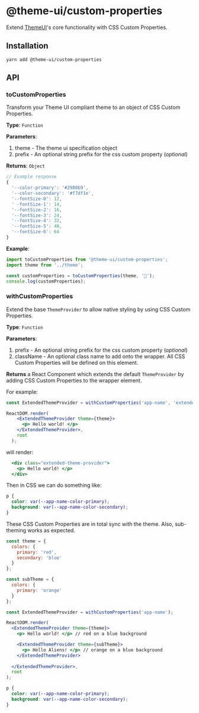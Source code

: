 # @theme-ui/custom-properties

Extend [ThemeUI](https://theme-ui.com)'s core functionality with CSS Custom Properties.


## Installation

```
yarn add @theme-ui/custom-properties
```

## API

### toCustomProperties

Transform your Theme UI compliant theme to an object of CSS Custom Properties. 

**Type**: `Function`

**Parameters**:
1. theme - The theme ui specification object
2. prefix - An optional string prefix for the css custom property (_optional_)

**Returns**: `Object`
```js
// Example response
{
  '--color-primary': '#2980b9',
  '--color-secondary': '#f7df1e',
  '--fontSize-0': 12,
  ' -fontSize-1': 14,
  '--fontSize-2': 16,
  '--fontSize-3': 24,
  '--fontSize-4': 32,
  '--fontSize-5': 48,
  '--fontSize-6': 64
}
```

**Example**:
```js
import toCustomProperties from '@theme-ui/custom-properties';
import theme from '../theme';

const customProperties = toCustomProperties(theme, '🍭');
console.log(customProperties);
```

### withCustomProperties
Extend the base `ThemeProvider` to allow native styling by using CSS Custom Properties.

**Type**: `Function`

**Parameters**:
1. prefix - An optional string prefix for the css custom property (_optional_)
2. className - An optional class name to add onto the wrapper. All CSS Custom Properties will be defined on this element.

**Returns** a React Component which extends the default `ThemeProvider` by adding CSS Custom Properties to the wrapper element.

For example: 

```jsx
const ExtendedThemeProvider = withCustomProperties('app-name', 'extended-theme-provider');

ReactDOM.render(
    <ExtendedThemeProvider theme={theme}>
      <p> Hello world! </p>
    </ExtendedThemeProvider>,
    root
  );
```

will render:

```jsx
  <div class="extended-theme-provider">
    <p> Hello world! </p>
  </div>
```

Then in CSS we can do something like:

```css
p {
  color: var(--app-name-color-primary);
  background: var(--app-name-color-secondary);
}
```

These CSS Custom Properties are in total sync with the theme. Also, sub-theming works as expected.

```jsx
const theme = {
  colors: {
    primary: 'red',
    secondary: 'blue'
  }
};

const subTheme = {
  colors: {
    primary: 'orange'
  }
};

const ExtendedThemeProvider = withCustomProperties('app-name');

ReactDOM.render(
  <ExtendedThemeProvider theme={theme}>
    <p> Hello world! </p> // red on a blue background 

    <ExtendedThemeProvider theme={subTheme}>
      <p> Hello Aliens! </p> // orange on a blue background
    </ExtendedThemeProvider>
  
  </ExtendedThemeProvider>,
  root
);
```

```css
p {
  color: var(--app-name-color-primary);
  background: var(--app-name-color-secondary);
}
```
